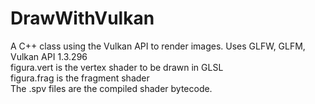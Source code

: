 # DrawWithVulkan
A C++ class using the Vulkan API to render images. Uses GLFW, GLFM, Vulkan API 1.3.296\
    figura.vert is the vertex shader to be drawn in GLSL\
    figura.frag is the fragment shader\
    The .spv files are the compiled shader bytecode.
